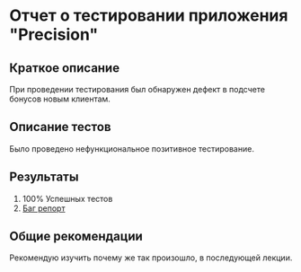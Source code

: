 # Отчет о тестировании приложения "Precision"
## Краткое описание 
При проведении тестирования был обнаружен дефект в подсчете бонусов новым клиентам.
## Описание тестов 
Было проведено нефункциональное позитивное тестирование.
## Результаты 
1. 100% Успешных тестов
2. [Баг репорт](https://github.com/Valeriy-Semenkov/Precision/issues/2)
## Общие рекомендации 
Рекомендую изучить почему же так произошло, в последующей лекции.
